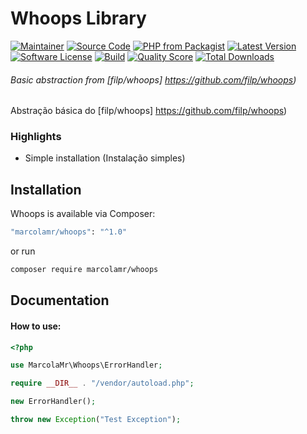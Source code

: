 # Whoops Library

[![Maintainer](http://img.shields.io/badge/maintainer-@marcolamr-blue.svg?style=flat-square)](https://github.com/marcolamr)
[![Source Code](http://img.shields.io/badge/source-marcolamr/whoops-blue.svg?style=flat-square)](https://github.com/marcolamr/whoops)
[![PHP from Packagist](https://img.shields.io/packagist/php-v/marcolamr/whoops.svg?style=flat-square)](https://packagist.org/packages/marcolamr/whoops)
[![Latest Version](https://img.shields.io/github/release/marcolamr/whoops.svg?style=flat-square)](https://github.com/marcolamr/whoops/releases)
[![Software License](https://img.shields.io/badge/license-MIT-brightgreen.svg?style=flat-square)](LICENSE)
[![Build](https://img.shields.io/scrutinizer/build/g/marcolamr/whoops.svg?style=flat-square)](https://scrutinizer-ci.com/g/marcolamr/whoops)
[![Quality Score](https://img.shields.io/scrutinizer/g/marcolamr/whoops.svg?style=flat-square)](https://scrutinizer-ci.com/g/marcolamr/whoops)
[![Total Downloads](https://img.shields.io/packagist/dt/marcolamr/whoops.svg?style=flat-square)](https://packagist.org/packages/marcolamr/whoops)

###### Basic abstraction from [filp/whoops] https://github.com/filp/whoops)

Abstração básica do [filp/whoops] https://github.com/filp/whoops)

### Highlights

- Simple installation (Instalação simples)

## Installation

Whoops is available via Composer:

```bash
"marcolamr/whoops": "^1.0"
```

or run

```bash
composer require marcolamr/whoops
```

## Documentation

#### How to use:

```php
<?php

use MarcolaMr\Whoops\ErrorHandler;

require __DIR__ . "/vendor/autoload.php";

new ErrorHandler();

throw new Exception("Test Exception");
```
